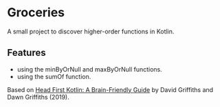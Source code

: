 # Groceries

A small project to discover higher-order functions in Kotlin.

## Features

- using the minByOrNull and maxByOrNull functions.
- using the sumOf function.

Based on [Head First Kotlin: A Brain-Friendly Guide](https://www.amazon.com/Head-First-Kotlin-Brain-Friendly-Guide/dp/1491996692) by David Griffiths and Dawn Griffiths (2019).
